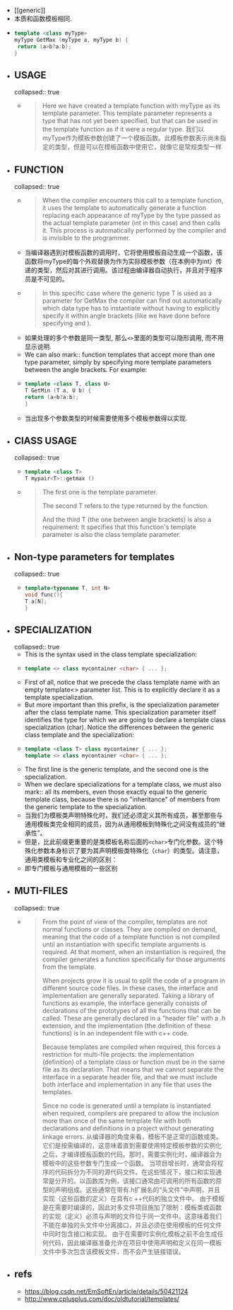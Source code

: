- [[generic]]
- 本质和函数模板相同.
- ```cpp
  template <class myType>
  myType GetMax (myType a, myType b) {
   return (a>b?a:b);
  }
  ```
- ## USAGE
  collapsed:: true
  - > Here we have created a template function with myType as its template parameter. This template parameter represents a type that has not yet been specified, but that can be used in the template function as if it were a regular type.
    我们以myType作为模板参数创建了一个模板函数。此模板参数表示尚未指定的类型，但是可以在模板函数中使用它，就像它是常规类型一样
- ## FUNCTION
  collapsed:: true
  - > When the compiler encounters this call to a template function, it uses the template to automatically generate a function replacing each appearance of myType by the type passed as the actual template parameter (int in this case) and then calls it. This process is automatically performed by the compiler and is invisible to the programmer.
  - 当编译器遇到对模板函数的调用时，它将使用模板自动生成一个函数，该函数将myType的每个外观替换为作为实际模板参数（在本例中为int）传递的类型，然后对其进行调用。该过程由编译器自动执行，并且对于程序员是不可见的。
  - > In this specific case where the generic type T is used as a parameter for GetMax the compiler can find out automatically which data type has to instantiate without having to explicitly specify it within angle brackets (like we have done before specifying <int> and <long>).
  - 如果处理的多个参数是同一类型, 那么`<>`里面的类型可以隐形调用, 而不用显示说明.
  - We can also mark::  function templates that accept more than one type parameter, simply by specifying more template parameters between the angle brackets. For example:
  - ```cpp
    template <class T, class U>
    T GetMin (T a, U b) {
    return (a<b?a:b);
    }
    ```
  - 当出现多个参数类型的时候需要使用多个模板参数得以实现.
- ## ClASS USAGE
  collapsed:: true
  - ```cpp
    template <class T>
    T mypair<T>::getmax ()
    ```
  - >  The first one is the template parameter.
    >
    > The second T refers to the type returned by the function.
    >
    > And the third T (the one between angle brackets) is also a requirement: It specifies that this function's template parameter is also the class template parameter.
- ## Non-type parameters for templates
  collapsed:: true
  - ```cpp
    template<typename T, int N>
    void func(){
    T a[N];
    }
    ```
- ## SPECIALIZATION
  collapsed:: true
  - This is the syntax used in the class template specialization:
  - ```cpp
    template <> class mycontainer <char> { ... };
    ```
  - First of all, notice that we precede the class template name with an empty template<> parameter list. This is to explicitly declare it as a template specialization.
  - But more important than this prefix, is the <char> specialization parameter after the class template name. This specialization parameter itself identifies the type for which we are going to declare a template class specialization (char). Notice the differences between the generic class template and the specialization:
  - ```cpp
    template <class T> class mycontainer { ... };
    template <> class mycontainer <char> { ... };
    ```
  - The first line is the generic template, and the second one is the specialization.
  - When we declare specializations for a template class, we must also mark::  all its members, even those exactly equal to the generic template class, because there is no "inheritance" of members from the generic template to the specialization.
  - 当我们为模板类声明特殊化时，我们还必须定义其所有成员，甚至那些与通用模板类完全相同的成员，因为从通用模板到特殊化之间没有成员的“继承性”。
  - 但是，比此前缀更重要的是类模板名称后面的`<char>`专门化参数。这个特殊化参数本身标识了要为其声明模板类特殊化（`char`）的类型。请注意，通用类模板和专业化之间的区别：
  - 即专门模板与通用模板的一些区别
- ## MUTI-FILES
  collapsed:: true
  - > From the point of view of the compiler, templates are not normal functions or classes. They are compiled on demand, meaning that the code of a template function is not compiled until an instantiation with specific template arguments is required. At that moment, when an instantiation is required, the compiler generates a function specifically for those arguments from the template.
    >
    > When projects grow it is usual to split the code of a program in different source code files. In these cases, the interface and implementation are generally separated. Taking a library of functions as example, the interface generally consists of declarations of the prototypes of all the functions that can be called. These are generally declared in a "header file" with a .h extension, and the implementation (the definition of these functions) is in an independent file with c++ code.
    >
    > Because templates are compiled when required, this forces a restriction for multi-file projects: the implementation (definition) of a template class or function must be in the same file as its declaration. That means that we cannot separate the interface in a separate header file, and that we must include both interface and implementation in any file that uses the templates.
    >
    > Since no code is generated until a template is instantiated when required, compilers are prepared to allow the inclusion more than once of the same template file with both declarations and definitions in a project without generating linkage errors.
    从编译器的角度来看，模板不是正常的函数或类。它们是按需编译的，这意味着直到需要使用特定模板参数的实例化之后，才编译模板函数的代码。那时，需要实例化时，编译器会为模板中的这些参数专门生成一个函数。
    当项目增长时，通常会将程序的代码拆分为不同的源代码文件。在这些情况下，接口和实现通常是分开的。以函数库为例，该接口通常由可调用的所有函数的原型的声明组成。这些通常在带有.h扩展名的“头文件”中声明，并且实现（这些函数的定义）在具有c ++代码的独立文件中。
    由于模板是在需要时编译的，因此对多文件项目施加了限制：模板类或函数的实现（定义）必须与声明的文件位于同一文件中。这意味着我们不能在单独的头文件中分离接口，并且必须在使用模板的任何文件中同时包含接口和实现。
    由于在需要时实例化模板之前不会生成任何代码，因此编译器准备允许在项目中使用声明和定义在同一模板文件中多次包含该模板文件，而不会产生链接错误。
- ## refs
  - https://blog.csdn.net/EmSoftEn/article/details/50421124
  - http://www.cplusplus.com/doc/oldtutorial/templates/